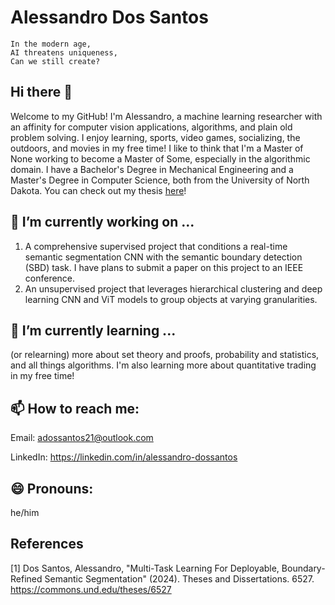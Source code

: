 # Alessandro Dos Santos

```
In the modern age,
AI threatens uniqueness,
Can we still create?
```

## Hi there 👋
Welcome to my GitHub! I'm Alessandro, a machine learning researcher with an affinity for computer vision applications, algorithms, and plain old problem solving. I enjoy learning, sports, video games, socializing, the outdoors, and movies in my free time! I like to think that I'm a Master of None working to become a Master of Some, especially in the algorithmic domain. I have a Bachelor's Degree in Mechanical Engineering and a Master's Degree in Computer Science, both from the University of North Dakota. You can check out my thesis [here](#1)!

## 🔭 I’m currently working on ...
1. A comprehensive supervised project that conditions a real-time semantic segmentation CNN with the semantic boundary detection (SBD) task. I have plans to submit a paper on this project to an IEEE conference.
2. An unsupervised project that leverages hierarchical clustering and deep learning CNN and ViT models to group objects at varying granularities.

## 🌱 I’m currently learning ...
(or relearning) more about set theory and proofs, probability and statistics, and all things algorithms. I'm also learning more about quantitative trading in my free time!

## 📫 How to reach me:
Email: adossantos21@outlook.com

LinkedIn: https://linkedin.com/in/alessandro-dossantos

## 😄 Pronouns: 
he/him

## References
<a id="1">[1]</a>
Dos Santos, Alessandro, "Multi-Task Learning For Deployable, Boundary-Refined Semantic Segmentation" (2024). Theses and Dissertations. 6527. https://commons.und.edu/theses/6527 
<!--
**adossantos21/adossantos21** is a ✨ _special_ ✨ repository because its `README.md` (this file) appears on your GitHub profile.

Here are some ideas to get you started:

- 🔭 I’m currently working on ...
- 🌱 I’m currently learning ...
- 👯 I’m looking to collaborate on ...
- 🤔 I’m looking for help with ...
- 💬 Ask me about ...
- 📫 How to reach me: ...
- 😄 Pronouns: ...
- ⚡ Fun fact: ...
-->
